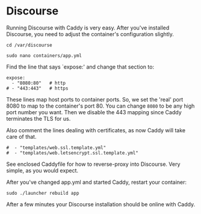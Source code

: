 # Discourse

Running Discourse with Caddy is very easy. After you've installed Discourse, you need to adjust the container's configuration slightly.

`cd /var/discourse`

`sudo nano containers/app.yml`

Find the line that says `expose:' and change that section to:

```plain
expose:
  - "8080:80"   # http
# - "443:443"   # https
```

These lines map host ports to container ports. So, we set the 'real' port 8080 to map to the container's port 80. You can change `8080` to be any high port number you want. Then we disable the 443 mapping since Caddy terminates the TLS for us.

Also comment the lines dealing with certificates, as now Caddy will take care of that. 

```
#  - "templates/web.ssl.template.yml"
#  - "templates/web.letsencrypt.ssl.template.yml"
```

See enclosed Caddyfile for how to reverse-proxy into Discourse. Very simple, as you would expect.

After you've changed app.yml and started Caddy, restart your container:

`sudo ./launcher rebuild app`

After a few minutes your Discourse installation should be online with Caddy.

